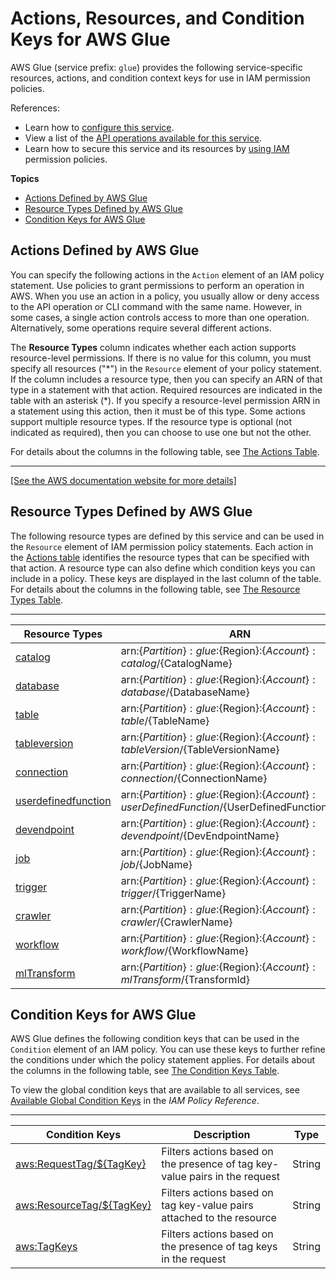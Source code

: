 # Actions, Resources, and Condition Keys for AWS Glue<a name="list_awsglue"></a>

AWS Glue \(service prefix: `glue`\) provides the following service\-specific resources, actions, and condition context keys for use in IAM permission policies\.

References:
+ Learn how to [configure this service](https://docs.aws.amazon.com/glue/latest/dg/)\.
+ View a list of the [API operations available for this service](https://docs.aws.amazon.com/glue/latest/dg/aws-glue-api.html)\.
+ Learn how to secure this service and its resources by [using IAM](https://docs.aws.amazon.com/glue/latest/dg/authentication-and-access-control.html) permission policies\.

**Topics**
+ [Actions Defined by AWS Glue](#awsglue-actions-as-permissions)
+ [Resource Types Defined by AWS Glue](#awsglue-resources-for-iam-policies)
+ [Condition Keys for AWS Glue](#awsglue-policy-keys)

## Actions Defined by AWS Glue<a name="awsglue-actions-as-permissions"></a>

You can specify the following actions in the `Action` element of an IAM policy statement\. Use policies to grant permissions to perform an operation in AWS\. When you use an action in a policy, you usually allow or deny access to the API operation or CLI command with the same name\. However, in some cases, a single action controls access to more than one operation\. Alternatively, some operations require several different actions\.

The **Resource Types** column indicates whether each action supports resource\-level permissions\. If there is no value for this column, you must specify all resources \("\*"\) in the `Resource` element of your policy statement\. If the column includes a resource type, then you can specify an ARN of that type in a statement with that action\. Required resources are indicated in the table with an asterisk \(\*\)\. If you specify a resource\-level permission ARN in a statement using this action, then it must be of this type\. Some actions support multiple resource types\. If the resource type is optional \(not indicated as required\), then you can choose to use one but not the other\.

For details about the columns in the following table, see [The Actions Table](reference_policies_actions-resources-contextkeys.md#actions_table)\.


****  
[\[See the AWS documentation website for more details\]](http://docs.aws.amazon.com/IAM/latest/UserGuide/list_awsglue.html)

## Resource Types Defined by AWS Glue<a name="awsglue-resources-for-iam-policies"></a>

The following resource types are defined by this service and can be used in the `Resource` element of IAM permission policy statements\. Each action in the [Actions table](#awsglue-actions-as-permissions) identifies the resource types that can be specified with that action\. A resource type can also define which condition keys you can include in a policy\. These keys are displayed in the last column of the table\. For details about the columns in the following table, see [The Resource Types Table](reference_policies_actions-resources-contextkeys.md#resources_table)\.


****  

| Resource Types | ARN | Condition Keys | 
| --- | --- | --- | 
|   [ catalog ](https://docs.aws.amazon.com/glue/latest/dg/glue-specifying-resource-arns.html)  |  arn:$\{Partition\}:glue:$\{Region\}:$\{Account\}:catalog/$\{CatalogName\}  |  | 
|   [ database ](https://docs.aws.amazon.com/glue/latest/dg/glue-specifying-resource-arns.html)  |  arn:$\{Partition\}:glue:$\{Region\}:$\{Account\}:database/$\{DatabaseName\}  |  | 
|   [ table ](https://docs.aws.amazon.com/glue/latest/dg/glue-specifying-resource-arns.html)  |  arn:$\{Partition\}:glue:$\{Region\}:$\{Account\}:table/$\{TableName\}  |  | 
|   [ tableversion ](https://docs.aws.amazon.com/glue/latest/dg/glue-specifying-resource-arns.html)  |  arn:$\{Partition\}:glue:$\{Region\}:$\{Account\}:tableVersion/$\{TableVersionName\}  |  | 
|   [ connection ](https://docs.aws.amazon.com/glue/latest/dg/glue-specifying-resource-arns.html)  |  arn:$\{Partition\}:glue:$\{Region\}:$\{Account\}:connection/$\{ConnectionName\}  |  | 
|   [ userdefinedfunction ](https://docs.aws.amazon.com/glue/latest/dg/glue-specifying-resource-arns.html)  |  arn:$\{Partition\}:glue:$\{Region\}:$\{Account\}:userDefinedFunction/$\{UserDefinedFunctionName\}  |  | 
|   [ devendpoint ](https://docs.aws.amazon.com/glue/latest/dg/glue-specifying-resource-arns.html)  |  arn:$\{Partition\}:glue:$\{Region\}:$\{Account\}:devendpoint/$\{DevEndpointName\}  |   [ aws:ResourceTag/$\{TagKey\} ](#awsglue-aws_ResourceTag___TagKey_)   | 
|   [ job ](https://docs.aws.amazon.com/glue/latest/dg/glue-specifying-resource-arns.html)  |  arn:$\{Partition\}:glue:$\{Region\}:$\{Account\}:job/$\{JobName\}  |   [ aws:ResourceTag/$\{TagKey\} ](#awsglue-aws_ResourceTag___TagKey_)   | 
|   [ trigger ](https://docs.aws.amazon.com/glue/latest/dg/glue-specifying-resource-arns.html)  |  arn:$\{Partition\}:glue:$\{Region\}:$\{Account\}:trigger/$\{TriggerName\}  |   [ aws:ResourceTag/$\{TagKey\} ](#awsglue-aws_ResourceTag___TagKey_)   | 
|   [ crawler ](https://docs.aws.amazon.com/glue/latest/dg/glue-specifying-resource-arns.html)  |  arn:$\{Partition\}:glue:$\{Region\}:$\{Account\}:crawler/$\{CrawlerName\}  |   [ aws:ResourceTag/$\{TagKey\} ](#awsglue-aws_ResourceTag___TagKey_)   | 
|   [ workflow ](https://docs.aws.amazon.com/glue/latest/dg/glue-specifying-resource-arns.html)  |  arn:$\{Partition\}:glue:$\{Region\}:$\{Account\}:workflow/$\{WorkflowName\}  |   [ aws:ResourceTag/$\{TagKey\} ](#awsglue-aws_ResourceTag___TagKey_)   | 
|   [ mlTransform ](https://docs.aws.amazon.com/glue/latest/dg/glue-specifying-resource-arns.html)  |  arn:$\{Partition\}:glue:$\{Region\}:$\{Account\}:mlTransform/$\{TransformId\}  |   [ aws:ResourceTag/$\{TagKey\} ](#awsglue-aws_ResourceTag___TagKey_)   | 

## Condition Keys for AWS Glue<a name="awsglue-policy-keys"></a>

AWS Glue defines the following condition keys that can be used in the `Condition` element of an IAM policy\. You can use these keys to further refine the conditions under which the policy statement applies\. For details about the columns in the following table, see [The Condition Keys Table](reference_policies_actions-resources-contextkeys.md#context_keys_table)\.

To view the global condition keys that are available to all services, see [Available Global Condition Keys](reference_policies_condition-keys.html#AvailableKeys) in the *IAM Policy Reference*\.


****  

| Condition Keys | Description | Type | 
| --- | --- | --- | 
|   [ aws:RequestTag/$\{TagKey\} ](https://docs.aws.amazon.com/IAM/latest/UserGuide/reference_policies_condition-keys.html#condition-keys-requesttag)  | Filters actions based on the presence of tag key\-value pairs in the request | String | 
|   [ aws:ResourceTag/$\{TagKey\} ](https://docs.aws.amazon.com/IAM/latest/UserGuide/reference_policies_condition-keys.html#condition-keys-resourcetag)  | Filters actions based on tag key\-value pairs attached to the resource | String | 
|   [ aws:TagKeys ](https://docs.aws.amazon.com/IAM/latest/UserGuide/reference_policies_condition-keys.html#condition-keys-tagkeys)  | Filters actions based on the presence of tag keys in the request | String | 